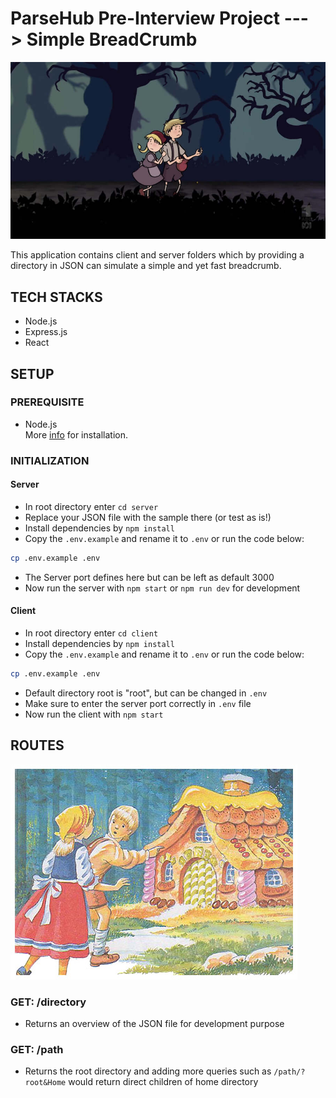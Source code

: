 # ParseHub Pre-Interview Project ---> Simple BreadCrumb

!["Breadcrumb"](https://github.com/alizmn/BreadCrumb-Express-React/blob/master/Images/breadcrumbs-hansel-gretel.jpg?raw=true)

This application contains client and server folders which by providing a directory in JSON can simulate a simple and yet fast breadcrumb.

## TECH STACKS

- Node.js
- Express.js
- React

## SETUP

### PREREQUISITE

- Node.js<br/>
  More [info](https://nodejs.org/en/) for installation.

### INITIALIZATION

#### Server

- In root directory enter `cd server`
- Replace your JSON file with the sample there (or test as is!)
- Install dependencies by `npm install`
- Copy the `.env.example` and rename it to `.env` or run the code below:

```sh
cp .env.example .env
```

- The Server port defines here but can be left as default 3000
- Now run the server with `npm start` or `npm run dev` for development

#### Client

- In root directory enter `cd client`
- Install dependencies by `npm install`
- Copy the `.env.example` and rename it to `.env` or run the code below:

```sh
cp .env.example .env
```

- Default directory root is "root", but can be changed in `.env`
- Make sure to enter the server port correctly in `.env` file
- Now run the client with `npm start` <br/>

## ROUTES

!["Breadcrumb routes"](https://github.com/alizmn/BreadCrumb-Express-React/blob/master/Images/breadcrumbs_editorial.jpg?raw=true)

### GET: /directory

- Returns an overview of the JSON file for development purpose

### GET: /path

- Returns the root directory and adding more queries such as `/path/?root&Home` would return direct children of home directory
